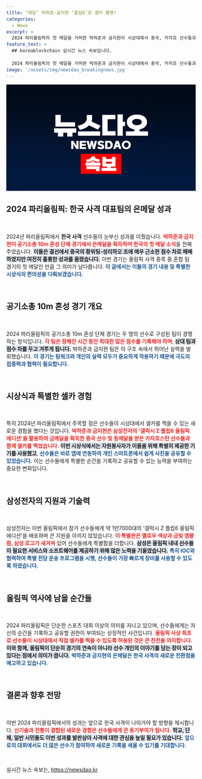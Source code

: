 ```yaml
---
title: ‘메달’ 박하준·금지현 ‘플립6’로 셀카 촬영!
categories:
  - News
excerpt: >
  2024 파리올림픽의 첫 메달을 거머쥔 박하준과 금지현이 시상대에서 중국, 카자흐 선수들과 셀카를 찍는 역사적인 순간을 연출했습니다. 삼성의 갤럭시 Z 플립6가 특별히 제공되어 선수들이 최초로 시상대에서 셀카를 촬영할 수 있는 기회를 가지며, 전 세계 팬들과의 소통을 강화했습니다.
feature_text: >
  ## koreablockchain 실시간 뉴스 속보입니다.

  2024 파리올림픽의 첫 메달을 거머쥔 박하준과 금지현이 시상대에서 중국, 카자흐 선수들과 셀카를 찍는 역사적인 순간을 연출했습니다. 삼성의 갤럭시 Z 플립6가 특별히 제공되어 선수들이 최초로 시상대에서 셀카를 촬영할 수 있는 기회를 가지며, 전 세계 팬들과의 소통을 강화했습니다.
image: '/assets/img/newsdao_breakingnews.jpg'
---
```


<p><img src="/assets/img/newsdao_breakingnews.jpg" alt="koreablockchain 속보" /></p>

<h2 data-ke-size="size26">2024 파리올림픽: 한국 사격 대표팀의 은메달 성과</h2>

<p data-ke-size="size16">&nbsp;</p>

<p>2024년 파리올림픽에서 <strong>한국 사격</strong> 선수들이 눈부신 성과를 이뤘습니다. <b><span style="color: #ee2323;">박하준과 금지현이 공기소총 10m 혼성 단체 경기에서 은메달을 획득하며 한국의 첫 메달 소식</span></b>을 전해주었습니다. <b><span style="background-color: #21538527;">이들은 결선에서 중국의 황위팅-성리하오 조에 매우 근소한 점수 차로 패배하였지만 여전히 훌륭한 성과를 올렸습니다.</span></b> 이번 경기는 올림픽 사격 종목 중 혼합 팀 경기의 첫 메달인 만큼 그 의미가 남다릅니다. <b><span style="color: #1a5490;">이 글에서는 이들의 경기 내용 및 특별한 시상식의 편의성을 다뤄보겠습니다.</span></b></p>

<p data-ke-size="size16">&nbsp;</p>

<h2 data-ke-size="size26">공기소총 10m 혼성 경기 개요</h2>

<p data-ke-size="size16">&nbsp;</p>

<p>2024 파리올림픽의 공기소총 10m 혼성 단체 경기는 두 명의 선수로 구성된 팀이 경쟁하는 방식입니다. <b><span style="color: #ee2323;">각 팀은 정해진 시간 동안 최대한 많은 점수를 기록해야 하며</span></b>, <b><span style="background-color: #21538527;">상대 팀과 점수 차를 두고 겨루게 됩니다.</span></b> 박하준과 금지현 팀은 이 구조 속에서 뛰어난 실력을 발휘했습니다. <b><span style="color: #1a5490;">이 경기는 팀워크와 개인의 실력 모두가 중요하게 작용하기 때문에 극도의 집중력과 협력이 필요합니다.</span></b></p>

<p data-ke-size="size16">&nbsp;</p>

<h2 data-ke-size="size26">시상식과 특별한 셀카 경험</h2>

<p data-ke-size="size16">&nbsp;</p>

<p>특히 2024년 파리올림픽에서 주목할 점은 선수들이 시상대에서 셀카를 찍을 수 있는 새로운 경험을 했다는 것입니다. <b><span style="color: #ee2323;">박하준과 금지현은 삼성전자의 '갤럭시 Z 플립6 올림픽 에디션'을 활용하여 금메달을 획득한 중국 선수 및 동메달을 받은 카자흐스탄 선수들과 함께 셀카를 찍었습니다.</span></b> <b><span style="background-color: #21538527;">이번 시상식에서는 자원봉사자가 이들을 위해 특별히 제공한 기기를 사용했고</span></b>, <b><span style="color: #1a5490;">선수들은 바로 앱에 연동하여 개인 스마트폰에서 쉽게 사진을 공유할 수 있었습니다.</span></b> 이는 선수들에게 특별한 순간을 기록하고 공유할 수 있는 능력을 부여하는 중요한 변화입니다.</p>

<p data-ke-size="size16">&nbsp;</p>

<h2 data-ke-size="size26">삼성전자의 지원과 기술력</h2>

<p data-ke-size="size16">&nbsp;</p>

<p>삼성전자는 이번 올림픽에서 참가 선수들에게 약 1만7000대의 '갤럭시 Z 플립6 올림픽 에디션'을 배포하며 큰 지원을 아끼지 않았습니다. <b><span style="color: #ee2323;">이 특별판은 옐로우 색상과 금빛 엠블럼, 삼성 로고가 새겨져</span></b> 있어 선수들에게 특별함을 더합니다. <b><span style="background-color: #21538527;">삼성은 올림픽 내내 선수들이 필요한 서비스와 소프트웨어를 제공하기 위해 많은 노력을 기울였습니다.</span></b> <b><span style="color: #1a5490;">특히 IOC와 협력하여 특별 전담 운송 프로그램을 시행, 선수들이 가장 빠르게 장비를 사용할 수 있도록 하였습니다.</span></b></p>

<p data-ke-size="size16">&nbsp;</p>

<h2 data-ke-size="size26">올림픽 역사에 남을 순간들</h2>

<p data-ke-size="size16">&nbsp;</p>

<p>2024 파리올림픽은 단순한 스포츠 대회 이상의 의미를 지니고 있으며, 선수들에게는 자신의 순간을 기록하고 공유할 권한이 부여되는 상징적인 사건입니다. <b><span style="color: #ee2323;">올림픽 사상 최초로 선수들이 시상대에서 직접 셀카를 찍을 수 있도록 허용된 것은 큰 진전을 의미합니다.</span></b> <b><span style="background-color: #21538527;">이와 함께, 올림픽이 단순히 경기의 연속이 아니라 선수 개인의 이야기를 담는 장이 되고 있다는 점에서 의미가 큽니다.</span></b> <b><span style="color: #1a5490;">박하준과 금지현의 은메달은 한국 사격의 새로운 전환점을 예고하고 있습니다.</span></b></p>

<p data-ke-size="size16">&nbsp;</p>

<h2 data-ke-size="size26">결론과 향후 전망</h2>

<p data-ke-size="size16">&nbsp;</p>

<p>이번 2024 파리올림픽에서의 성과는 앞으로 한국 사격이 나아가야 할 방향을 제시합니다. <b><span style="color: #ee2323;">신기술과 전통이 결합된 새로운 경험은 선수들에게 큰 동기부여가 됩니다.</span></b> <b><span style="background-color: #21538527;">학교, 단체, 일반 시민들도 이번 성과를 발판삼아 사격에 대한 관심을 높일 필요가 있습니다.</span></b> <b><span style="color: #1a5490;">앞으로의 대회에서도 더 많은 선수가 참여하여 새로운 기록을 세울 수 있기를 기대합니다.</span></b></p>

<p data-ke-size="size16">&nbsp;</p>
실시간 뉴스 속보는, <a href="https://newsdao.kr" rel="dofollow">https://newsdao.kr</a>


